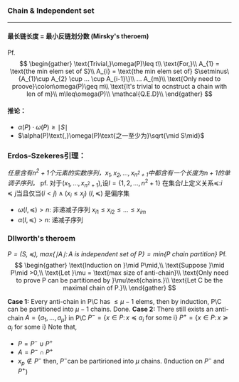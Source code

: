 ### Chain & Independent set
___

####  最长链长度 = 最小反链划分数 (Mirsky's theroem)
$\text{Pf.}$
$$
\begin{gather}
\text{Trivial,}\omega(P)\leq t\\
\text{For,}\\
A_{1} = \text{the min elem set of S}\\
A_{i} = \text{the min elem set of} S\setminus\{A_{1}\cup A_{2} \cup ... \cup A_{i-1}\}\\
... A_{m}\\
\text{Only need to proove}\colon\omega(P)\geq m\\
\text{It's trivial to ocnstruct a chain with len of m}\\
m\leq\omega(P)\\
\mathcal{Q.E.D}\\
\end{gather}
$$
#### 推论：
- $\alpha(P) \cdot \omega(P) \geq \mid S\mid$
- $\alpha(P)\text{,}\omega(P)\text{之一至少为}\sqrt{\mid S\mid}$

### Erdos-Szekeres引理：
_任意含有$n^2+1$个元素的实数序列，$x_{1},x_{2},...,x_{n^2+1}$中都含有一个长度为$n+1$的单调子序列。_
pf. 
对于$(x_{1},...,x_{n^2+1})$,设$I=\{1,2,...,n^2+1\}$
在集合$I$上定义关系$\preceq \colon i\preceq j \text{当且仅当}(i<j)\wedge (x_{i}\leq x_{j})$
$(I,\preceq)$ 是偏序集
- $\omega(I,\preceq)>n\colon$ 非递减子序列 $x_{i1}\leq x_{i2}\leq ... \leq x_{im}$
- $\alpha(I,\preceq)>n\colon$ 递减子序列

### DIlworth's theroem
_$P=(S,\preceq)$,
$max\{\mid A\mid \colon \text{A is independent set of P}\}=min\{\text{P chain partition}\}$_
$\text{Pf.}$
$$
\begin{gather}
\text{Induction on }\mid P\mid,\\
\text{Suppose }\mid P\mid >0,\\
\text{Let }\mu = \text{max size of anti-chain}\\
\text{Only need to prove P can be partitioned by }\mu\text{chains.}\\
\text{Let C be the maximal chain of P.}\\
\end{gather}
$$

**Case 1:**
Every anti-chain in P\C has $\leq \mu -1$ elems, then by induction, 
P\C can be partitioned into $\mu -1$ chains. Done.
**Case 2:**
There still exists  an anti-chain $A=\{a_{1},...,a_{\mu}\}$ in P\C
$P^{-} = \{x \in P \colon x\preceq a_{i} \text{ for some i}\}$
$P^{+} = \{x \in P \colon x\succeq a_{i} \text{ for some i}\}$
Note that, 
- $P=P^{-}\cup P^{+}$
- $A=P^{-}\cap P^{+}$
- $x_{p}\notin P^{-}$
then, $P^{-}$can be partirioned into $\mu$ chains. (Induction on $P^{-}$ and $P^{+}$)



